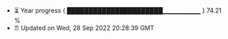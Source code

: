 - ⏳ Year progress { ██████████████████████▁▁▁▁▁▁▁▁ } 74.21 %
- ⏰ Updated on Wed, 28 Sep 2022 20:28:39 GMT

